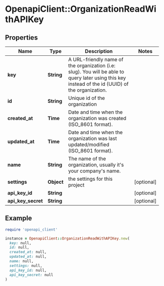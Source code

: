 # OpenapiClient::OrganizationReadWithAPIKey

## Properties

| Name | Type | Description | Notes |
| ---- | ---- | ----------- | ----- |
| **key** | **String** | A URL-friendly name of the organization (i.e: slug). You will be able to query later using this key instead of the id (UUID) of the organization. |  |
| **id** | **String** | Unique id of the organization |  |
| **created_at** | **Time** | Date and time when the organization was created (ISO_8601 format). |  |
| **updated_at** | **Time** | Date and time when the organization was last updated/modified (ISO_8601 format). |  |
| **name** | **String** | The name of the organization, usually it&#39;s your company&#39;s name. |  |
| **settings** | **Object** | the settings for this project | [optional] |
| **api_key_id** | **String** |  | [optional] |
| **api_key_secret** | **String** |  | [optional] |

## Example

```ruby
require 'openapi_client'

instance = OpenapiClient::OrganizationReadWithAPIKey.new(
  key: null,
  id: null,
  created_at: null,
  updated_at: null,
  name: null,
  settings: null,
  api_key_id: null,
  api_key_secret: null
)
```

